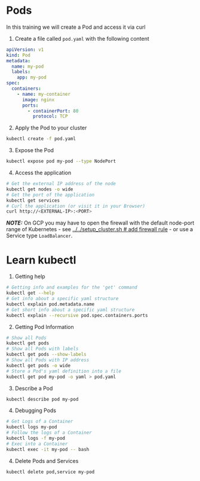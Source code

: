 # Pods
In this training we will create a Pod and access it via curl

1. Create a file called `pod.yaml` with the following content
```yaml
apiVersion: v1
kind: Pod
metadata:
  name: my-pod
  labels:
    app: my-pod
spec:
  containers:
    - name: my-container
      image: nginx
      ports:
        - containerPort: 80
          protocol: TCP
```
2. Apply the Pod to your cluster
```bash
kubectl create -f pod.yaml
```
3. Expose the Pod
```bash
kubectl expose pod my-pod --type NodePort
```
4. Access the application
```bash
# Get the external IP address of the node
kubectl get nodes -o wide
# Get the port of the application
kubectl get services
# Curl the application (or visit it in your Browser)
curl http://<EXTERNAL-IP>:<PORT>
```

***NOTE:*** On GCP you may have to open the firewall with the default node-port range of Kubernetes - see [../../setup_cluster.sh # add firewall rule](../../setup_cluster.sh) - or use a Service type `LoadBalancer`.

# Learn kubectl

1. Getting help
```bash
# Getting info and examples for the 'get' command
kubectl get --help
# Get info about a specific yaml structure
kubectl explain pod.metadata.name
# Get short info about a specific yaml structure
kubectl explain --recursive pod.spec.containers.ports
```
2. Getting Pod Information
```bash
# Show all Pods
kubectl get pods
# Show all Pods with labels
kubectl get pods --show-labels
# Show all Pods with IP address
kubectl get pods -o wide
# Store a Pod's yaml definition into a file
kubectl get pod my-pod -o yaml > pod.yaml
```
3. Describe a Pod
```bash
kubectl describe pod my-pod
```
4. Debugging Pods
```bash
# Get Logs of a Container
kubectl logs my-pod
# Follow the logs of a Container
kubectl logs -f my-pod
# Exec into a Container
kubectl exec -it my-pod -- bash
```
4. Delete Pods and Services
```bash
kubectl delete pod,service my-pod
```
